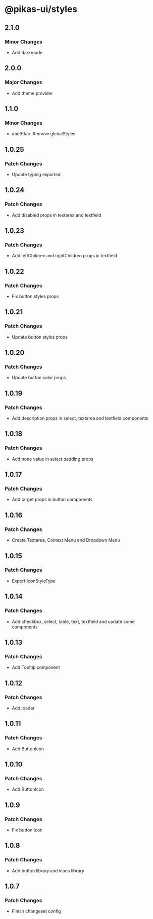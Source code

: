 # @pikas-ui/styles

## 2.1.0

### Minor Changes

- Add darkmode

## 2.0.0

### Major Changes

- Add theme provider

## 1.1.0

### Minor Changes

- abe30ab: Remove globalStyles

## 1.0.25

### Patch Changes

- Update typing exported

## 1.0.24

### Patch Changes

- Add disabled props in textarea and textfield

## 1.0.23

### Patch Changes

- Add leftChildren and rightChildren props in textfield

## 1.0.22

### Patch Changes

- Fix button styles props

## 1.0.21

### Patch Changes

- Update button styles props

## 1.0.20

### Patch Changes

- Update button color props

## 1.0.19

### Patch Changes

- Add description props in select, textarea and textfield components

## 1.0.18

### Patch Changes

- Add none value in select padding props

## 1.0.17

### Patch Changes

- Add target props in button components

## 1.0.16

### Patch Changes

- Create Textarea, Context Menu and Dropdown Menu

## 1.0.15

### Patch Changes

- Export IconStyleType

## 1.0.14

### Patch Changes

- Add checkbox, select, table, text, textfield and update some components

## 1.0.13

### Patch Changes

- Add Tooltip component

## 1.0.12

### Patch Changes

- Add loader

## 1.0.11

### Patch Changes

- Add ButtonIcon

## 1.0.10

### Patch Changes

- Add ButtonIcon

## 1.0.9

### Patch Changes

- Fix button icon

## 1.0.8

### Patch Changes

- Add button library and icons library

## 1.0.7

### Patch Changes

- Finish changeset config
